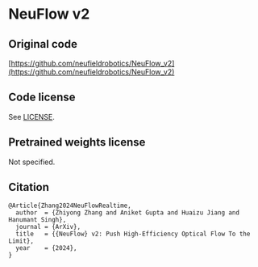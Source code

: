 # NeuFlow v2

## Original code

[https://github.com/neufieldrobotics/NeuFlow_v2](https://github.com/neufieldrobotics/NeuFlow_v2)

## Code license

See [LICENSE](LICENSE).

## Pretrained weights license

Not specified.

## Citation

```
@Article{Zhang2024NeuFlowRealtime,
  author  = {Zhiyong Zhang and Aniket Gupta and Huaizu Jiang and Hanumant Singh},
  journal = {ArXiv},
  title   = {{NeuFlow} v2: Push High-Efficiency Optical Flow To the Limit},
  year    = {2024},
}
```